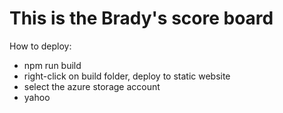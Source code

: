 # This is the Brady's score board 
How to deploy:

* npm run build
* right-click on build folder, deploy to static website
* select the azure storage account
* yahoo
